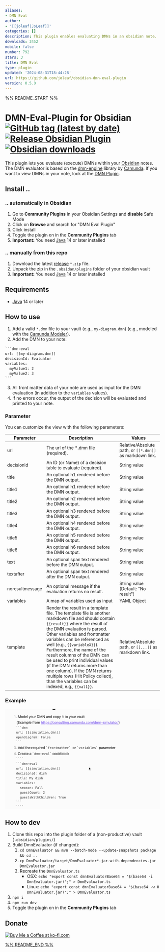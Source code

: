```yaml
---
aliases:
- DMN Eval
author:
- '[[joleaf|JoLeaf]]'
categories: []
description: This plugin enables evaluating DMNs in an obsidian note.
downloads: 3452
mobile: false
number: 792
stars: 3
title: DMN Eval
type: plugin
updated: '2024-08-31T18:44:28'
url: https://github.com/joleaf/obsidian-dmn-eval-plugin
version: 0.5.0
---
```


%% README_START %%

# DMN-Eval-Plugin for Obsidian [![GitHub tag (latest by date)](https://img.shields.io/github/v/tag/joleaf/obsidian-dmn-eval-plugin)](https://github.com/joleaf/obsidian-dmn-eval-plugin/releases) [![Release Obsidian Plugin](https://github.com/joleaf/obsidian-dmn-eval-plugin/actions/workflows/release.yml/badge.svg)](https://github.com/joleaf/obsidian-dmn-eval-plugin/actions/workflows/release.yml) [![Obsidian downloads](https://img.shields.io/badge/dynamic/json?logo=obsidian&color=%238b6cef&label=downloads&query=%24%5B%22dmn-eval%22%5D.downloads&url=https%3A%2F%2Fraw.githubusercontent.com%2Fobsidianmd%2Fobsidian-releases%2Fmaster%2Fcommunity-plugin-stats.json)](https://obsidian.md/plugins?id=dmn-eval)

This plugin lets you evaluate (execute) DMNs within your [Obsidian](https://www.obsidian.md) notes.
The DMN evaluator is based on the [dmn-engine](https://github.com/camunda/camunda-bpm-platform/tree/master/engine-dmn)
library by [Camunda](https://camunda.com/).
If you want to view DMNs in your note, look at the [DMN Plugin](https://github.com/joleaf/obsidian-dmn-plugin).

## Install ..

### .. automatically in Obsidian

1. Go to **Community Plugins** in your Obsidian Settings and **disable** Safe Mode
2. Click on **Browse** and search for "DMN Eval Plugin"
3. Click install
4. Toggle the plugin on in the **Community Plugins** tab
5. **Important:** You need [Java](https://www.java.com/en/download/help/download_options_de.html) 14 or later installed

### .. manually from this repo

1. Download the latest [release](https://github.com/joleaf/obsidian-dmn-eval-plugin/releases) `*.zip` file.
2. Unpack the zip in the `.obsidan/plugins` folder of your obsidian vault
3. **Important:** You need [Java](https://www.java.com/en/download/help/download_options_de.html) 14 or later installed

## Requirements

- [Java](https://www.java.com/en/download/help/download_options_de.html) 14 or later

## How to use

1. Add a valid `*.dmn` file to your vault (e.g., `my-diagram.dmn`) (e.g., modeled with
   the [Camunda Modeler](https://camunda.com/de/download/modeler/)).
2. Add the DMN to your note:

````
```dmn-eval
url: [[my-diagram.dmn]]
decisionId: Evaluator
variables:
  myValue1: 2
  myValue2: 3
```
````

3. All front matter data of your note are used as input for the DMN evaluation (in addition to the `variables` values).
4. If no errors occur, the output of the decision will be evaluated and printed to your note.

### Parameter

You can customize the view with the following parameters:

| Parameter       | Description                                                                                                                                                                                                                                                                                                                                                                                                                                                                                                          | Values                                                   |
|-----------------|----------------------------------------------------------------------------------------------------------------------------------------------------------------------------------------------------------------------------------------------------------------------------------------------------------------------------------------------------------------------------------------------------------------------------------------------------------------------------------------------------------------------|----------------------------------------------------------|
| url             | The url of the *.dmn file (required).                                                                                                                                                                                                                                                                                                                                                                                                                                                                                | Relative/Absolute path, or `[[*.dmn]]` as markdown link. |
| decisionId      | An ID (or Name) of a decision table to evaluate (required).                                                                                                                                                                                                                                                                                                                                                                                                                                                          | String value                                             |
| title           | An optional h1 rendered before the DMN output.                                                                                                                                                                                                                                                                                                                                                                                                                                                                       | String value                                             |
| title1          | An optional h1 rendered before the DMN output.                                                                                                                                                                                                                                                                                                                                                                                                                                                                       | String value                                             |
| title2          | An optional h2 rendered before the DMN output.                                                                                                                                                                                                                                                                                                                                                                                                                                                                       | String value                                             |
| title3          | An optional h3 rendered before the DMN output.                                                                                                                                                                                                                                                                                                                                                                                                                                                                       | String value                                             |
| title4          | An optional h4 rendered before the DMN output.                                                                                                                                                                                                                                                                                                                                                                                                                                                                       | String value                                             |
| title5          | An optional h5 rendered before the DMN output.                                                                                                                                                                                                                                                                                                                                                                                                                                                                       | String value                                             |
| title6          | An optional h6 rendered before the DMN output.                                                                                                                                                                                                                                                                                                                                                                                                                                                                       | String value                                             |
| text            | An optional span text rendered before the DMN output.                                                                                                                                                                                                                                                                                                                                                                                                                                                                | String value                                             |
| textafter       | An optional span text rendered after the DMN output.                                                                                                                                                                                                                                                                                                                                                                                                                                                                 | String value                                             |
| noresultmessage | An optional message if the evaluation returns no result.                                                                                                                                                                                                                                                                                                                                                                                                                                                             | String value (Default: "No result")                      |
| variables       | A map of variables used as input                                                                                                                                                                                                                                                                                                                                                                                                                                                                                     | YAML Object                                              | - |
| template        | Render the result in a template file. The template file is another markdown file and should contain `{{result}}` where the result of the DMN evaluation is parsed. Other variables and frontmatter variables can be referenced as well (e.g., `{{variableX}}`). Furthermore, the name of the result columns of the DMN can be used to print individual values (if the DMN returns more than one column). If the DMN returns multiple rows (Hit Policy collect), than the variables can be indexed, e.g., `{{val1}}`. | Relative/Absolute path, or `[[...]]` as markdown link.   | - |

### Example

![Example](https://raw.githubusercontent.com/joleaf/obsidian-dmn-eval-plugin/HEAD/example/dmn-eval-plugin.gif)

## How to dev

1. Clone this repo into the plugin folder of a (non-productive) vault (`.obsidian/plugins/`)
2. Build DmnEvaluator (if changed):
    1. `cd DmnEvaluator && mvn --batch-mode --update-snapshots package && cd ..`
    2. `cp DmnEvaluator/target/DmnEvaluator*-jar-with-dependencies.jar DmnEvaluator.jar`
    3. Recreate the `DmnEvaluator.ts`
        - OSX: `echo "export const dmnEvaluatorBase64 = '$(base64 -i DmnEvaluator.jar)';" > DmnEvaluator.ts`
        - Linux: `echo "export const dmnEvaluatorBase64 = '$(base64 -w 0 DmnEvaluator.jar)';" > DmnEvaluator.ts`
3. `npm i`
4. `npm run dev`
5. Toggle the plugin on in the **Community Plugins** tab

## Donate

<a href='https://ko-fi.com/joleaf' target='_blank'><img height='35' style='border:0px;height:46px;' src='https://az743702.vo.msecnd.net/cdn/kofi3.png?v=0' border='0' alt='Buy Me a Coffee at ko-fi.com' />


%% README_END %%